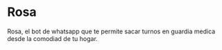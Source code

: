 # Rosa
Rosa, el bot de whatsapp que te permite sacar turnos en guardia medica desde la comodiad de tu hogar.
